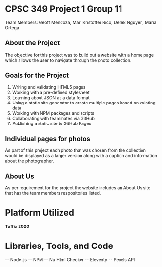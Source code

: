 # CPSC 349 Project 1 Group 11

Team Members: Geoff Mendoza, Marl Kristoffer Rico, Derek Nguyen, Maria Ortega

## About the Project

The objective for this project was to build out a website with a home page which allows the user to navigate through the photo collection. 

## Goals for the Project
1. Writing and validating HTML5 pages
2. Working with a pre-defined stylesheet
3. Learning about JSON as a data format
4. Using a static site generator to create multiple pages based on existing data
5. Working with NPM packages and scripts
6. Collaborating with teammates via GitHub
7. Publishing a static site to GitHub Pages


## Individual pages for photos
As part of this project each photo that was chosen from the collection would be displayed as a larger version along with a caption and information about the photographer.

## About Us
As per requirement for the project the website includes an About Us site that has the team members respositories listed. 

# Platform Utilized
**Tuffix 2020**

# Libraries, Tools, and Code
-- Node .js
-- NPM
-- Nu Html Checker
-- Eleventy
-- Pexels API
